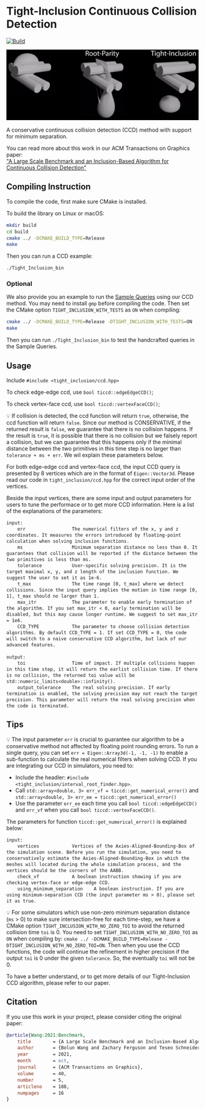 # Tight-Inclusion Continuous Collision Detection

[![Build](https://github.com/Continuous-Collision-Detection/Tight-Inclusion/actions/workflows/continuous.yml/badge.svg)](https://github.com/Continuous-Collision-Detection/Tight-Inclusion/actions/workflows/continuous.yml)

<!-- ![](./fig/line-search.jpg) -->
![](./fig/tight-inclusion-teaser.png)

A conservative continuous collision detection (CCD) method with support for minimum separation.

You can read more about this work in our ACM Transactions on Graphics paper:<br>
["A Large Scale Benchmark and an Inclusion-Based Algorithm for Continuous Collision Detection"](https://continuous-collision-detection.github.io/tight_inclusion/)

## Compiling Instruction

To compile the code, first make sure CMake is installed.

To build the library on Linux or macOS:
```sh
mkdir build
cd build
cmake ../ -DCMAKE_BUILD_TYPE=Release
make
```
Then you can run a CCD example:
```bash
./Tight_Inclusion_bin
```

### Optional

We also provide you an example to run the [Sample Queries](https://github.com/Continuous-Collision-Detection/Sample-Queries) using our CCD method. You may need to install `gmp` before compiling the code. Then set the CMake option `TIGHT_INCLUSION_WITH_TESTS` as `ON` when compiling:
```sh
cmake ../ -DCMAKE_BUILD_TYPE=Release -DTIGHT_INCLUSION_WITH_TESTS=ON
make
```
Then you can run `./Tight_Inclusion_bin` to test the handcrafted queries in the Sample Queries.
## Usage
Include `#include <tight_inclusion/ccd.hpp>`

To check edge-edge ccd, use `bool ticcd::edgeEdgeCCD()`;

To check vertex-face ccd, use `bool ticcd::vertexFaceCCD()`;

💡 If collision is detected, the ccd function will return `true`, otherwise, the ccd function will return `false`. Since our method is CONSERVATIVE, if the returned result is `false`, we guarantee that there is no collision happens. If the result is `true`, it is possible that there is no collision but we falsely report a collision, but we can guarantee that this happens only if the minimal distance between the two primitives in this time step is no larger than `tolerance + ms + err`. We wil explain these parameters below.  

For both edge-edge ccd and vertex-face ccd, the input CCD query is presented by 8 vertices which are in the format of `Eigen::Vector3d`. Please read our code in `tight_inclusion/ccd.hpp` for the correct input order of the vertices.

Beside the input vertices, there are some input and output parameters for users to tune the performace or to get more CCD information. Here is a list of the explanations of the parameters:

```
input:
    err                 The numerical filters of the x, y and z coordinates. It measures the errors introduced by floating-point calculation when solving inclusion functions.
    ms                  Minimum separation distance no less than 0. It guarantees that collision will be reported if the distance between the two primitives is less than ms.
    tolerance           User-specific solving precision. It is the target maximal x, y, and z length of the inclusion function. We suggest the user to set it as 1e-6.
    t_max               The time range [0, t_max] where we detect collisions. Since the input query implies the motion in time range [0, 1], t_max should no larger than 1.
    max_itr             The parameter to enable early termination of the algorithm. If you set max_itr < 0, early termination will be disabled, but this may cause longer runtime. We suggest to set max_itr = 1e6.
    CCD_TYPE            The parameter to choose collision detection algorithms. By default CCD_TYPE = 1. If set CCD_TYPE = 0, the code will switch to a naive conservative CCD algorithm, but lack of our advanced features.

output:
    toi                 Time of impact. If multiple collisions happen in this time step, it will return the earlist collision time. If there is no collision, the returned toi value will be std::numeric_limits<double>::infinity().
    output_tolerance    The real solving precision. If early termination is enabled, the solving precision may not reach the target precision. This parameter will return the real solving precision when the code is terminated.
```
## Tips
💡 The input parameter `err` is crucial to guarantee our algorithm to be a conservative method not affected by floating point rounding errors. To run a single query, you can set `err = Eigen::Array3d(-1, -1, -1)` to enable a sub-function to calculate the real numerical filters when solving CCD. If you are integrating our CCD in simulators, you need to:

- Include the headler: `#include <tight_inclusion/interval_root_finder.hpp>`.
- Call `std::array<double, 3> err_vf = ticcd::get_numerical_error()` and `std::array<double, 3> err_ee = ticcd::get_numerical_error()`
- Use the parameter `err_ee` each time you call `bool ticcd::edgeEdgeCCD()` and `err_vf` when you call `bool ticcd::vertexFaceCCD()`.

The parameters for function `ticcd::get_numerical_error()` is explained below:
```
input:
    vertices            Vertices of the Axies-Aligned-Bounding-Box of the simulation scene. Before you run the simulation, you need to conservatively estimate the Axies-Aligned-Bounding-Box in which the meshes will located during the whole simulation process, and the vertices should be the corners of the AABB.
    check_vf            A boolean instruction showing if you are checking vertex-face or edge-edge CCD.
    using_minimum_separation    A boolean instruction. If you are using minimum-separation CCD (the input parameter ms > 0), please set it as true.

```
💡 For some simulators which use non-zero minimum separation distance (`ms` > 0) to make sure intersection-free for each time-step, we have a CMake option `TIGHT_INCLUSION_WITH_NO_ZERO_TOI` to avoid the returned collision time `toi` is 0. You need to set `TIGHT_INCLUSION_WITH_NO_ZERO_TOI` as `ON` when compiling by: `cmake ../ -DCMAKE_BUILD_TYPE=Release -DTIGHT_INCLUSION_WITH_NO_ZERO_TOI=ON`. Then when you use the CCD functions, the code will continue the refinement in higher precision if the output `toi` is 0 under the given `tolerance`. So, the eventually `toi` will not be 0.

To have a better understand, or to get more details of our Tight-Inclusion CCD algorithm, please refer to our paper.

## Citation

If you use this work in your project, please consider citing the original paper:

```bibtex
@article{Wang:2021:Benchmark,
    title        = {A Large Scale Benchmark and an Inclusion-Based Algorithm for Continuous Collision Detection},
    author       = {Bolun Wang and Zachary Ferguson and Teseo Schneider and Xin Jiang and Marco Attene and Daniele Panozzo},
    year         = 2021,
    month        = oct,
    journal      = {ACM Transactions on Graphics},
    volume       = 40,
    number       = 5,
    articleno    = 188,
    numpages     = 16
}
```
